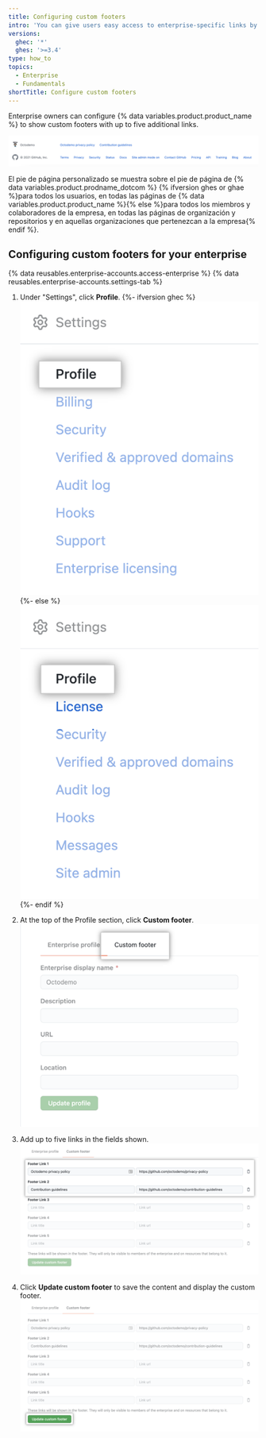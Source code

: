 ```yaml
---
title: Configuring custom footers
intro: 'You can give users easy access to enterprise-specific links by adding custom footers to {% data variables.product.product_name %}.'
versions:
  ghec: '*'
  ghes: '>=3.4'
type: how_to
topics:
  - Enterprise
  - Fundamentals
shortTitle: Configure custom footers
---
```


Enterprise owners can configure {% data variables.product.product_name %} to show custom footers with up to five additional links.

![Custom footer](/assets/images/enterprise/custom-footer/octodemo-footer.png)

El pie de página personalizado se muestra sobre el pie de página de {% data variables.product.prodname_dotcom %} {% ifversion ghes or ghae %}para todos los usuarios, en todas las páginas de {% data variables.product.product_name %}{% else %}para todos los miembros y colaboradores de la empresa, en todas las páginas de organización y repositorios y en aquellas organizaciones que pertenezcan a la empresa{% endif %}.

## Configuring custom footers for your enterprise

{% data reusables.enterprise-accounts.access-enterprise %}
{% data reusables.enterprise-accounts.settings-tab %}

1. Under "Settings", click **Profile**.
{%- ifversion ghec %}
![Enterprise profile settings](/assets/images/enterprise/custom-footer/enterprise-profile-ghec.png)
{%- else %}
![Enterprise profile settings](/assets/images/enterprise/custom-footer/enterprise-profile-ghes.png)
{%- endif %}

1. At the top of the Profile section, click **Custom footer**. ![Custom footer section](/assets/images/enterprise/custom-footer/custom-footer-section.png)

1. Add up to five links in the fields shown. ![Add footer links](/assets/images/enterprise/custom-footer/add-footer-links.png)

1. Click **Update custom footer** to save the content and display the custom footer. ![Update custom footer](/assets/images/enterprise/custom-footer/update-custom-footer.png)
